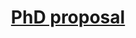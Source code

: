 ---
title: "[PhD proposal](/files/AWI_TAC_proposal.pdf)"
excerpt: '(PDF) Outlining the hypothesis, questions, and plan for my PhD'
collection: works
---
